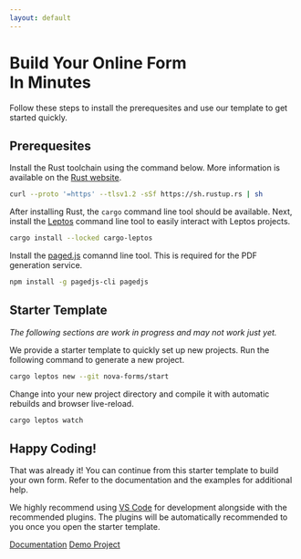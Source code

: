 ```yaml
---
layout: default
---
```


# Build Your Online Form<br> In Minutes

Follow these steps to install the prerequesites and use our template to get started quickly.

## Prerequesites

Install the Rust toolchain using the command below. More information is available on the [Rust website](https://www.rust-lang.org/tools/install).

```sh
curl --proto '=https' --tlsv1.2 -sSf https://sh.rustup.rs | sh
```

After installing Rust, the `cargo` command line tool should be available. Next, install the [Leptos](https://github.com/leptos-rs/cargo-leptos) command line tool to easily interact with Leptos projects.

```sh
cargo install --locked cargo-leptos
```

Install the [paged.js]() comannd line tool. This is required for the PDF generation service.

```sh
npm install -g pagedjs-cli pagedjs
```

## Starter Template

*The following sections are work in progress and may not work just yet.*

We provide a starter template to quickly set up new projects. Run the following command to generate a new project.

```sh
cargo leptos new --git nova-forms/start
```

Change into your new project directory and compile it with automatic rebuilds and browser live-reload.

```sh
cargo leptos watch
```

## Happy Coding!

That was already it! You can continue from this starter template to build your own form. Refer to the documentation and the examples for additional help.

We highly recommend using [VS Code](https://code.visualstudio.com/) for development alongside with the recommended plugins. The plugins will be automatically recommended to you once you open the starter template.

<a class="button" href="https://docs.rs/nova-forms/latest/nova_forms/">Documentation</a>
<a class="button" href="https://github.com/nova-forms/nova-forms-demo">Demo Project</a>